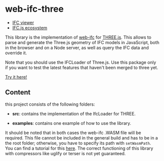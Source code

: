 # web-ifc-three

- [IFC viewer](https://github.com/sermonis/web-ifc-viewer)
- [IFC.js ecosystem](https://agviegas.github.io/ifcjs-docs/#/)

This library is the implementation of [web-ifc](https://github.com/tomvandig/web-ifc) for [THREE.js](https://github.com/mrdoob/three.js/). This allows to parse and generate the Three.js geometry of IFC models in JavaScript, both in the browser and on a Node server, as well as query the IFC data and override it. 

Note that you should use the IFCLoader of Three.js. Use this package only if you want to test the latest features that haven't been merged to three yet.

[Try it here!](https://agviegas.github.io/web-ifc-three/example/)

## Content

this project consists of the following folders:

- **src**: contains the implementation of the IfcLoader for THREE.

- **examples**: contains one example of how to use the library.

It should be noted that in both cases the web-ifc .WASM file will be required. This file cannot be included in the general build and has to be in a the root folder; otherwise, you have to specify its path with `setWasmPath`. You can find a tutorial for this [here](https://agviegas.github.io/ifcjs-docs/#/guide). The correct functioning of this library with compressors like uglify or terser is not yet guaranteed.
